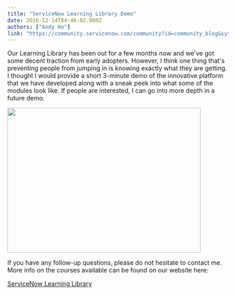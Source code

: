 ```yaml
---
title: "ServiceNow Learning Library Demo"
date: 2016-12-14T04:46:02.000Z
authors: ["Andy Ho"]
link: "https://community.servicenow.com/community?id=community_blog&sys_id=466eeeaddbd0dbc01dcaf3231f9619b4"
---
```

<p>Our Learning Library has been out for a few months now and we've got some decent traction from early adopters. However, I think one thing that's preventing people from jumping in is knowing exactly what they are getting. I thought I would provide a short 3-minute demo of the innovative platform that we have developed along with a sneak peek into what some of the modules look like. If people are interested, I can go into more depth in a future demo.</p><p></p><p><img __default_attr="195504433" __jive_macro_name="vimeo" class="jive_macro_vimeo jive_macro" data-renderedposition="92_8_442_332" height="330" src="/8.0.4.21bdc7e/images/tiny_mce3/plugins/jiveemoticons/images/spacer.gif" width="440"/></p><p></p><p>If you have any follow-up questions, please do not hesitate to contact me. More info on the courses available can be found on our website here:</p><p><a href="http://www.servicenow.com/services/training-and-certification/learning-library.html" title="http://www.servicenow.com/services/training-and-certification/learning-library.html">ServiceNow Learning Library</a></p>